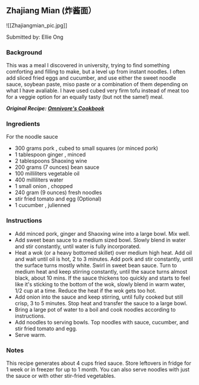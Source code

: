 ## Zhajiang Mian (炸酱面）

![[Zhajiangmian_pic.jpg]]

Submitted by: Ellie Ong

### Background
This was a meal I discovered in university, trying to find something comforting and filling to make, but a level up from instant noodles. I often add sliced fried eggs and cucumber, and use either the sweet noodle sauce, soybean paste, miso paste or a combination of them depending on what I have avaliable. I have used cubed very firm tofu instead of meat too for a veggie option for an equally tasty (but not the same!) meal.

***Original Recipe: [Omnivore's Cookbook](https://omnivorescookbook.com/homemade-zha-jiang-mian-fried-sauce-noodles/)***

### Ingredients
For the noodle sauce
* 300 grams pork , cubed to small squares (or minced pork)
* 1 tablespoon ginger , minced
* 2 tablespoons Shaoxing wine
* 200 grams (7 ounces) bean sauce
* 100 milliliters vegetable oil
* 400 milliliters water
* 1 small onion , chopped
* 240 gram (9 ounces) fresh noodles
* stir fried tomato and egg (Optional)
* 1 cucumber , julienned

### Instructions
* Add minced pork, ginger and Shaoxing wine into a large bowl. Mix well.
* Add sweet bean sauce to a medium sized bowl. Slowly blend in water and stir constantly, until water is fully incorporated.
* Heat a wok (or a heavy bottomed skillet) over medium high heat. Add oil and wait until oil is hot, 2 to 3 minutes. Add pork and stir constantly, until the surface turns mostly white. Swirl in sweet bean sauce. Turn to medium heat and keep stirring constantly, until the sauce turns almost black, about 10 mins. If the sauce thickens too quickly and starts to feel like it's sticking to the bottom of the wok, slowly blend in warm water, 1/2 cup at a time. Reduce the heat if the wok gets too hot.
* Add onion into the sauce and keep stirring, until fully cooked but still crisp, 3 to 5 minutes. Stop heat and transfer the sauce to a large bowl.
* Bring a large pot of water to a boil and cook noodles according to instructions.
* Add noodles to serving bowls. Top noodles with sauce, cucumber, and stir fried tomato and egg.
* Serve warm.

### Notes
This recipe generates about 4 cups fried sauce. Store leftovers in fridge for 1 week or in freezer for up to 1 month. You can also serve noodles with just the sauce or with other stir-fried vegetables.


